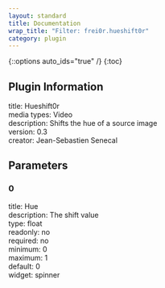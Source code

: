 ```yaml
---
layout: standard
title: Documentation
wrap_title: "Filter: frei0r.hueshift0r"
category: plugin
---
```

{::options auto_ids="true" /}
{:toc}

## Plugin Information

title: Hueshift0r  
media types:
Video  
description: Shifts the hue of a source image  
version: 0.3  
creator: Jean-Sebastien Senecal  

## Parameters

### 0

title: Hue    
description:
The shift value  
type: float  
readonly: no  
required: no  
minimum: 0  
maximum: 1  
default: 0  
widget: spinner  

